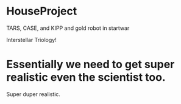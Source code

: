 # HouseProject

TARS, CASE, and KIPP and gold robot in startwar

Interstellar Triology!

# Essentially we need to get super realistic even the scientist too.

Super duper realistic.
